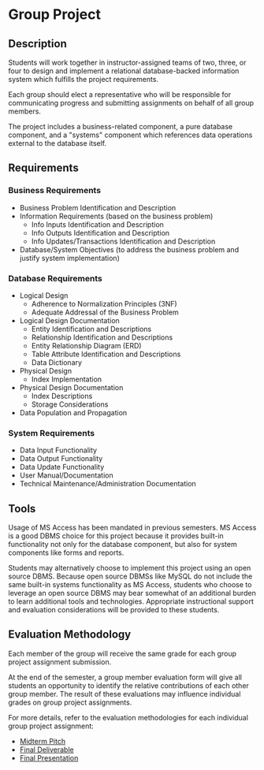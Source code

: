 # Group Project

## Description

Students will work together in instructor-assigned teams of two, three, or four to design and implement a relational database-backed information system which fulfills the project requirements.

Each group should elect a representative who will be responsible for communicating progress and submitting assignments on behalf of all group members.

The project includes a business-related component, a pure database component, and a "systems" component which references data operations external to the database itself.

## Requirements

### Business Requirements

  + Business Problem Identification and Description
  + Information Requirements (based on the business problem)
    + Info Inputs Identification and Description
    + Info Outputs Identification and Description
    + Info Updates/Transactions Identification and Description
  + Database/System Objectives (to address the business problem and justify system implementation)

### Database Requirements

   + Logical Design
     + Adherence to Normalization Principles (3NF)
     + Adequate Addressal of the Business Problem
   + Logical Design Documentation
     + Entity Identification and Descriptions
     + Relationship Identification and Descriptions
     + Entity Relationship Diagram (ERD)
     + Table Attribute Identification and Descriptions
     + Data Dictionary
   + Physical Design
     + Index Implementation
   + Physical Design Documentation
     + Index Descriptions
     + Storage Considerations
   + Data Population and Propagation

### System Requirements

   + Data Input Functionality
   + Data Output Functionality
   + Data Update Functionality
   + User Manual/Documentation
   + Technical Maintenance/Administration Documentation

## Tools

Usage of MS Access has been mandated in previous semesters.
 MS Access is a good DBMS choice for this project because it provides built-in functionality not only for the database component, but also for system components like forms and reports.

Students may alternatively choose to implement this project using an open source DBMS. Because open source DBMSs like MySQL do not include the same built-in systems functionality as MS Access, students who choose to leverage an open source DBMS may bear somewhat of an additional burden to learn additional tools and technologies. Appropriate instructional support and evaluation considerations will be provided to these students.

## Evaluation Methodology

Each member of the group will receive the same grade for each group project assignment submission.

At the end of the semester, a group member evaluation form will give all students an opportunity to identify the relative contributions of each other group member. The result of these evaluations may influence individual grades on group project assignments.

For more details, refer to the evaluation methodologies for each individual group project assignment:

 + [Midterm Pitch](assignments/group-project/midterm-pitch.md)
 + [Final Deliverable](assignments/group-project/final-deliverable.md)
 + [Final Presentation](assignments/group-project/final-presentation.md)
